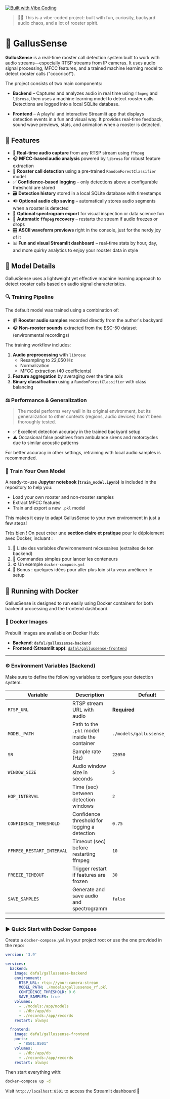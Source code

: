 [![Built with Vibe Coding](https://img.shields.io/badge/built%20with-vibe%20coding-ff69b4)](https://github.com/dafal/gallussense)

> 🧪✨ This is a vibe-coded project: built with fun, curiosity, backyard audio chaos, and a lot of rooster spirit.

# 🐔 GallusSense

**GallusSense** is a real-time rooster call detection system built to work with audio streams—especially RTSP streams from IP cameras. It uses audio signal processing, MFCC features, and a trained machine learning model to detect rooster calls ("cocorico!").

The project consists of two main components:

- **Backend** – Captures and analyzes audio in real time using `ffmpeg` and `librosa`, then uses a machine learning model to detect rooster calls. Detections are logged into a local SQLite database.
  
- **Frontend** – A playful and interactive Streamlit app that displays detection events in a fun and visual way. It provides real-time feedback, sound wave previews, stats, and animation when a rooster is detected.

## 🚀 Features

- 📡 **Real-time audio capture** from any RTSP stream using `ffmpeg`
- 🎧 **MFCC-based audio analysis** powered by `librosa` for robust feature extraction
- 🤖 **Rooster call detection** using a pre-trained `RandomForestClassifier` model
- ✅ **Confidence-based logging** – only detections above a configurable threshold are stored
- 🗃️ **Detection history** stored in a local SQLite database with timestamps
- 🔊 **Optional audio clip saving** – automatically stores audio segments when a rooster is detected
- 📸 **Optional spectrogram export** for visual inspection or data science fun
- 🔁 **Automatic `ffmpeg` recovery** – restarts the stream if audio freezes or drops
- 🎛️ **ASCII waveform previews** right in the console, just for the nerdy joy of it
- 📊 **Fun and visual Streamlit dashboard** – real-time stats by hour, day, and more quirky analytics to enjoy your rooster data in style

## 🧠 Model Details

GallusSense uses a lightweight yet effective machine learning approach to detect rooster calls based on audio signal characteristics.

### 🔍 Training Pipeline

The default model was trained using a combination of:
- 📹 **Rooster audio samples** recorded directly from the author's backyard
- 🎧 **Non-rooster sounds** extracted from the ESC-50 dataset (environmental recordings)

The training workflow includes:
1. **Audio preprocessing** with `librosa`:
   - Resampling to 22,050 Hz
   - Normalization
   - MFCC extraction (40 coefficients)
2. **Feature aggregation** by averaging over the time axis
3. **Binary classification** using a `RandomForestClassifier` with class balancing

### ⚖️ Performance & Generalization

> The model performs very well in its original environment, but its generalization to other contexts (regions, audio devices) hasn't been thoroughly tested.

- ✅ Excellent detection accuracy in the trained backyard setup
- ⚠️ Occasional false positives from ambulance sirens and motorcycles due to similar acoustic patterns

For better accuracy in other settings, retraining with local audio samples is recommended.

### 🧪 Train Your Own Model

A ready-to-use **Jupyter notebook (`train_model.ipynb`)** is included in the repository to help you:
- Load your own rooster and non-rooster samples
- Extract MFCC features
- Train and export a new `.pkl` model

This makes it easy to adapt GallusSense to your own environment in just a few steps!

Très bien ! On peut créer une **section claire et pratique** pour le déploiement avec Docker, incluant :

1. 🔧 Liste des variables d’environnement nécessaires (extraites de ton backend)
2. 🐳 Commandes simples pour lancer les conteneurs
3. ⚙️ Un exemple `docker-compose.yml`
4. 🚀 Bonus : quelques idées pour aller plus loin si tu veux améliorer le setup


## 🐳 Running with Docker

GallusSense is designed to run easily using Docker containers for both backend processing and the frontend dashboard.

### 🧩 Docker Images

Prebuilt images are available on Docker Hub:

- **Backend**: [`dafal/gallussense-backend`](https://hub.docker.com/r/dafal/gallussense-backend)
- **Frontend (Streamlit app)**: [`dafal/gallussense-frontend`](https://hub.docker.com/r/dafal/gallussense-frontend)

---

### ⚙️ Environment Variables (Backend)

Make sure to define the following variables to configure your detection system:

| Variable                  | Description                                      | Default               |
|--------------------------|--------------------------------------------------|-----------------------|
| `RTSP_URL`               | RTSP stream URL with audio                       | **Required**          |
| `MODEL_PATH`             | Path to the `.pkl` model inside the container    | `./models/gallussense_rf.pkl` |
| `SR`                     | Sample rate (Hz)                                 | `22050`               |
| `WINDOW_SIZE`            | Audio window size in seconds                     | `5`                   |
| `HOP_INTERVAL`           | Time (sec) between detection windows             | `2`                   |
| `CONFIDENCE_THRESHOLD`   | Confidence threshold for logging a detection     | `0.75`                |
| `FFMPEG_RESTART_INTERVAL`| Timeout (sec) before restarting ffmpeg           | `10`                  |
| `FREEZE_TIMEOUT`         | Trigger restart if features are frozen           | `30`                  |
| `SAVE_SAMPLES`           | Generate and save audio and spectrogramm         | `false`               |
---

### ▶️ Quick Start with Docker Compose

Create a `docker-compose.yml` in your project root or use the one provided in the repo:

```yaml
version: '3.9'

services:
  backend:
    image: dafal/gallussense-backend
    environment:
      RTSP_URL: rtsp://your-camera-stream
      MODEL_PATH: ./models/gallussense_rf.pkl
      CONFIDENCE_THRESHOLD: 0.6
      SAVE_SAMPLES: true
    volumes:
      - ./models:/app/models
      - ./db:/app/db
      - ./records:/app/records
    restart: always

  frontend:
    image: dafal/gallussense-frontend
    ports:
      - "8501:8501"
    volumes:
      - ./db:/app/db
      - ./records:/app/records
    restart: always
```

Then start everything with:

```bash
docker-compose up -d
```

Visit `http://localhost:8501` to access the Streamlit dashboard 🎉
